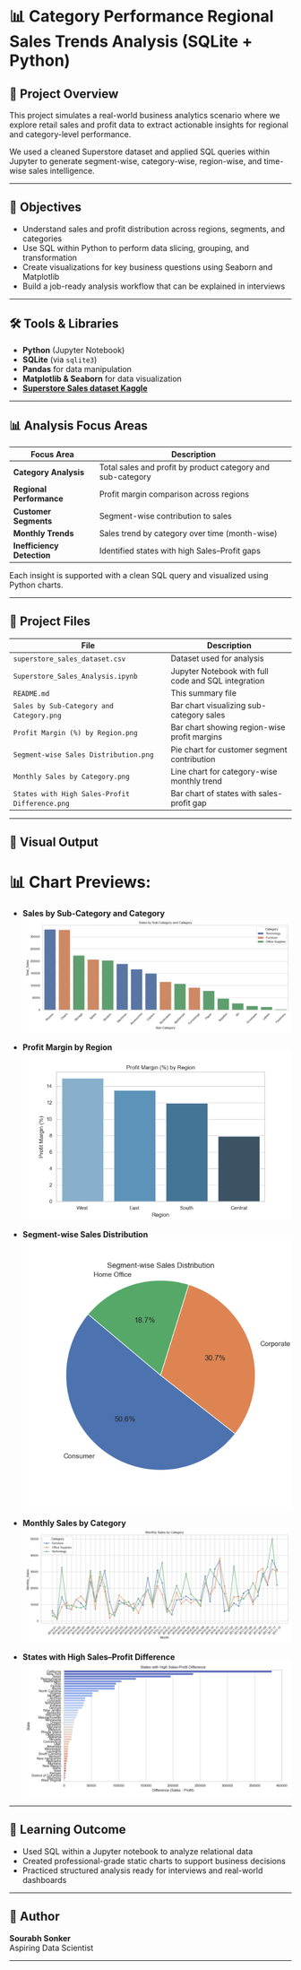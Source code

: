 # 📊 Category Performance Regional Sales Trends Analysis (SQLite + Python)




## 📌 Project Overview

This project simulates a real-world business analytics scenario where we explore retail sales and profit data to extract actionable insights for regional and category-level performance.  

We used a cleaned Superstore dataset and applied SQL queries within Jupyter to generate segment-wise, category-wise, region-wise, and time-wise sales intelligence.

---

## 🎯 Objectives

- Understand sales and profit distribution across regions, segments, and categories
- Use SQL within Python to perform data slicing, grouping, and transformation
- Create visualizations for key business questions using Seaborn and Matplotlib
- Build a job-ready analysis workflow that can be explained in interviews

---

## 🛠 Tools & Libraries

- **Python** (Jupyter Notebook)
- **SQLite** (via `sqlite3`)
- **Pandas** for data manipulation
- **Matplotlib & Seaborn** for data visualization
- [**Superstore Sales dataset Kaggle**](https://www.kaggle.com/datasets/vivek468/superstore-dataset-final)

---

## 📊 Analysis Focus Areas

| Focus Area                 | Description                                                             |
|---------------------------|-------------------------------------------------------------------------|
| **Category Analysis**     | Total sales and profit by product category and sub-category              |
| **Regional Performance**  | Profit margin comparison across regions                                  |
| **Customer Segments**     | Segment-wise contribution to sales                                       |
| **Monthly Trends**        | Sales trend by category over time (month-wise)                           |
| **Inefficiency Detection**| Identified states with high Sales–Profit gaps                            |

Each insight is supported with a clean SQL query and visualized using Python charts.

---

## 📁 Project Files

| File                                  | Description                                          |
|---------------------------------------|------------------------------------------------------|
| `superstore_sales_dataset.csv`        | Dataset used for analysis                           |
| `Superstore_Sales_Analysis.ipynb`     | Jupyter Notebook with full code and SQL integration |
| `README.md`                           | This summary file                                   |
| `Sales by Sub-Category and Category.png` | Bar chart visualizing sub-category sales        |
| `Profit Margin (%) by Region.png`     | Bar chart showing region-wise profit margins        |
| `Segment-wise Sales Distribution.png` | Pie chart for customer segment contribution         |
| `Monthly Sales by Category.png`       | Line chart for category-wise monthly trend          |
| `States with High Sales-Profit Difference.png` | Bar chart of states with sales-profit gap     |

---

## 📘 Visual Output

# 📊 Chart Previews:

- **Sales by Sub-Category and Category**  
  ![Sales by Sub-Category and Category](https://github.com/Sourabh1710/Category-Performance-Regional-Sales-Trends-Analysis/blob/main/Charts/Sales%20by%20Sub-Category%20and%20Category.png)

- **Profit Margin by Region**  
  ![Profit Margin by Region](https://github.com/Sourabh1710/Category-Performance-Regional-Sales-Trends-Analysis/blob/main/Charts/Profit%20Margin%20(%25)%20by%20Region.png)

- **Segment-wise Sales Distribution**  
  ![Segment-wise Sales Distribution](https://github.com/Sourabh1710/Category-Performance-Regional-Sales-Trends-Analysis/blob/main/Charts/Segment-wise%20Sales%20Distribution.png)

- **Monthly Sales by Category**  
  ![Monthly Sales by Category](https://github.com/Sourabh1710/Category-Performance-Regional-Sales-Trends-Analysis/blob/main/Charts/Monthly%20Sales%20by%20Category.png)

- **States with High Sales–Profit Difference**  
  ![States with High Sales-Profit Difference](https://github.com/Sourabh1710/Category-Performance-Regional-Sales-Trends-Analysis/blob/main/Charts/States%20with%20High%20Sales-Profit%20Difference.png)


---

## 📘 Learning Outcome

- Used SQL within a Jupyter notebook to analyze relational data
- Created professional-grade static charts to support business decisions
- Practiced structured analysis ready for interviews and real-world dashboards

---

## 👤 Author

**Sourabh Sonker**  
Aspiring Data Scientist

---
